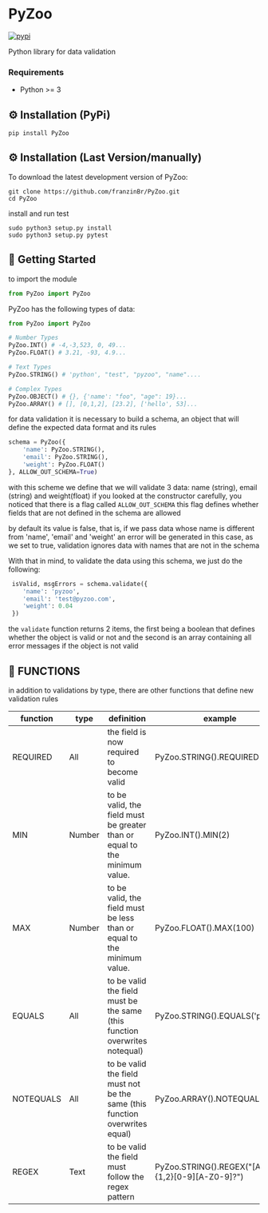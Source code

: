 # PyZoo

[![pypi](https://img.shields.io/pypi/v/pyzoo.svg)](https://pypi.org/project/PyZoo/)

Python library for data validation


### Requirements
- Python >= 3

## ⚙ Installation (PyPi)
```
pip install PyZoo
```
## ⚙ Installation (Last Version/manually)
To download the latest development version of PyZoo:
```
git clone https://github.com/franzinBr/PyZoo.git
cd PyZoo
```
install and run test
```
sudo python3 setup.py install
sudo python3 setup.py pytest
```

## 🏁 Getting Started
to import the module
```python
from PyZoo import PyZoo 
```
PyZoo has the following types of data:
```python
from PyZoo import PyZoo

# Number Types
PyZoo.INT() # -4,-3,523, 0, 49...
PyZoo.FLOAT() # 3.21, -93, 4.9...

# Text Types
PyZoo.STRING() # 'python', "test", "pyzoo", "name"....

# Complex Types
PyZoo.OBJECT() # {}, {'name': "foo", "age": 19}...
PyZoo.ARRAY() # [], [0,1,2], [23.2], ['hello', 53]...
```

for data validation it is necessary to build a schema, an object that will define the expected data format and its rules
```python
schema = PyZoo({
    'name': PyZoo.STRING(),
    'email': PyZoo.STRING(),
    'weight': PyZoo.FLOAT()
}, ALLOW_OUT_SCHEMA=True)
```
with this scheme we define that we will validate 3 data: name (string), email (string) and weight(float)
if you looked at the constructor carefully, you noticed that there is a flag called `ALLOW_OUT_SCHEMA` this flag defines whether fields that are not defined in the schema are allowed

by default its value is false, that is, if we pass data whose name is different from 'name', 'email' and 'weight' an error will be generated
in this case, as we set to true, validation ignores data with names that are not in the schema

With that in mind, to validate the data using this schema, we just do the following:
```python
 isValid, msgErrors = schema.validate({
    'name': 'pyzoo',
    'email': 'test@pyzoo.com',
    'weight': 0.04
 })
```
the `validate` function returns 2 items, the first being a boolean that defines whether the object is valid or not
and the second is an array containing all error messages if the object is not valid


## 🔧 FUNCTIONS
in addition to validations by type, there are other functions that define new validation rules

| function  | type   | definition                                                                  | example                                          |
|-----------|--------|-----------------------------------------------------------------------------|--------------------------------------------------|
| REQUIRED  | All    | the field is now required to become valid                                   | PyZoo.STRING().REQUIRED()                        |
| MIN       | Number | to be valid, the field must be greater  than or equal to the minimum value. | PyZoo.INT().MIN(2)                               |
| MAX       | Number | to be valid, the field must be less  than or equal to the minimum value.    | PyZoo.FLOAT().MAX(100)                           |
| EQUALS    | All    | to be valid the field must be the same (this function overwrites notequal)  | PyZoo.STRING().EQUALS('pyzoo')                   |
| NOTEQUALS | All    | to be valid the field must not be the same (this function overwrites equal) | PyZoo.ARRAY().NOTEQUALS([])                      |
| REGEX     | Text   | to be valid the field must follow the regex  pattern                        | PyZoo.STRING().REGEX("[A-Z]{1,2}[0-9][A-Z0-9]?") |

